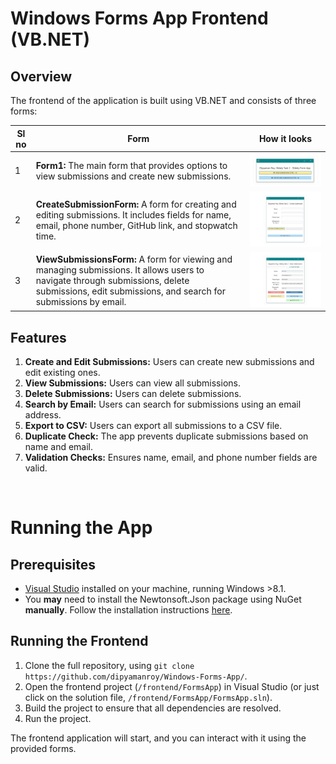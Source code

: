 # Windows Forms App Frontend (VB.NET)

## Overview

The frontend of the application is built using VB.NET and consists of three forms:

| Sl no | Form  |  How it looks |
|---|---|---|
| 1  | **Form1:** The main form that provides options to view submissions and create new submissions.  |  ![Form1](/assets/landing.png) |
| 2  |  **CreateSubmissionForm:** A form for creating and editing submissions. It includes fields for name, email, phone number, GitHub link, and stopwatch time. | ![CreateSub](/assets/createsub.png)  |
| 3  | **ViewSubmissionsForm:** A form for viewing and managing submissions. It allows users to navigate through submissions, delete submissions, edit submissions, and search for submissions by email.  | ![ViewSubs](/assets/viewsubs.png)  |


## Features

1. **Create and Edit Submissions:** Users can create new submissions and edit existing ones.
2. **View Submissions:** Users can view all submissions.
3. **Delete Submissions:** Users can delete submissions.
4. **Search by Email:** Users can search for submissions using an email address.
5. **Export to CSV:** Users can export all submissions to a CSV file.
6. **Duplicate Check:** The app prevents duplicate submissions based on name and email.
7. **Validation Checks:** Ensures name, email, and phone number fields are valid.

<br>

# Running the App
## Prerequisites

- [Visual Studio](https://visualstudio.microsoft.com/) installed on your machine, running Windows >8.1.
- You **may** need to install the Newtonsoft.Json package using NuGet **manually**. Follow the installation instructions [here](https://learn.microsoft.com/en-us/nuget/quickstart/install-and-use-a-package-in-visual-studio).

## Running the Frontend

1. Clone the full repository, using `git clone https://github.com/dipyamanroy/Windows-Forms-App/`.
2. Open the frontend project (`/frontend/FormsApp`) in Visual Studio (or just click on the solution file, `/frontend/FormsApp/FormsApp.sln`).
3. Build the project to ensure that all dependencies are resolved.
4. Run the project.

The frontend application will start, and you can interact with it using the provided forms.
